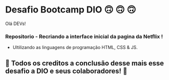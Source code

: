 

# Desafio Bootcamp DIO  🙃  🙃  🙃

Olá DEVs! 

### Repositorio - Recriando a interface inicial da pagina da Netflix ! 


* Ultilizando as linguagens de programação HTML, CSS  & JS.


## 🚀 Todos os creditos a conclusão desse mais esse desafio a DIO e seus colaboradores! 🚀

